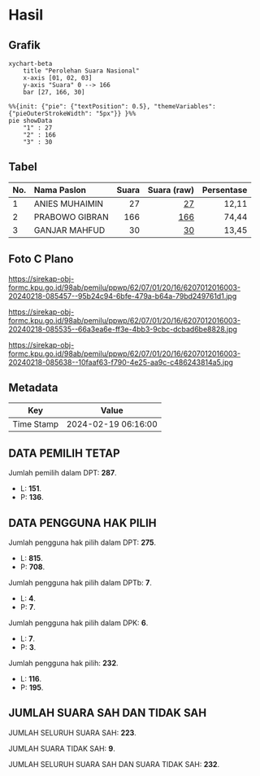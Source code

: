 # Hasil

## Grafik

```mermaid
xychart-beta
    title "Perolehan Suara Nasional"
    x-axis [01, 02, 03]
    y-axis "Suara" 0 --> 166
    bar [27, 166, 30]
```

```mermaid
%%{init: {"pie": {"textPosition": 0.5}, "themeVariables": {"pieOuterStrokeWidth": "5px"}} }%%
pie showData
    "1" : 27
    "2" : 166
    "3" : 30
```

## Tabel

| No. | Nama Paslon    | Suara | Suara (raw) | Persentase |
|:--- |:-------------- | -----:| -----------:| ----------:|
| 1   | ANIES MUHAIMIN | 27    | [27][p-1]   | 12,11      |
| 2   | PRABOWO GIBRAN | 166   | [166][p-2]  | 74,44      |
| 3   | GANJAR MAHFUD  | 30    | [30][p-3]   | 13,45      |


[p-1]: https://github.com/gigit-pemilu/pemilu-2024/blob/main/pilpres/hitung-suara/sub/62-kalimantan-tengah/sub/07-seruyan/sub/01-seruyan-hilir/sub/2016-sungai-undang/sub/003-tps/sub/paslon-1.txt
[p-2]: https://github.com/gigit-pemilu/pemilu-2024/blob/main/pilpres/hitung-suara/sub/62-kalimantan-tengah/sub/07-seruyan/sub/01-seruyan-hilir/sub/2016-sungai-undang/sub/003-tps/sub/paslon-2.txt
[p-3]: https://github.com/gigit-pemilu/pemilu-2024/blob/main/pilpres/hitung-suara/sub/62-kalimantan-tengah/sub/07-seruyan/sub/01-seruyan-hilir/sub/2016-sungai-undang/sub/003-tps/sub/paslon-3.txt

## Foto C Plano

https://sirekap-obj-formc.kpu.go.id/98ab/pemilu/ppwp/62/07/01/20/16/6207012016003-20240218-085457--95b24c94-6bfe-479a-b64a-79bd249761d1.jpg

https://sirekap-obj-formc.kpu.go.id/98ab/pemilu/ppwp/62/07/01/20/16/6207012016003-20240218-085535--66a3ea6e-ff3e-4bb3-9cbc-dcbad6be8828.jpg

https://sirekap-obj-formc.kpu.go.id/98ab/pemilu/ppwp/62/07/01/20/16/6207012016003-20240218-085638--10faaf63-f790-4e25-aa9c-c486243814a5.jpg


## Metadata

| Key        | Value               |
| ---------- | ------------------- |
| Time Stamp | 2024-02-19 06:16:00 |


## DATA PEMILIH TETAP

Jumlah pemilih dalam DPT: **287**.
 * L: **151**.
 * P: **136**.

## DATA PENGGUNA HAK PILIH

Jumlah pengguna hak pilih dalam DPT: **275**.
 * L: **815**.
 * P: **708**.

Jumlah pengguna hak pilih dalam DPTb: **7**.
 * L: **4**.
 * P: **7**.

Jumlah pengguna hak pilih dalam DPK: **6**.
 * L: **7**.
 * P: **3**.

Jumlah pengguna hak pilih: **232**.
 * L: **116**.
 * P: **195**.

## JUMLAH SUARA SAH DAN TIDAK SAH

JUMLAH SELURUH SUARA SAH: **223**.

JUMLAH SUARA TIDAK SAH: **9**.

JUMLAH SELURUH SUARA SAH DAN SUARA TIDAK SAH: **232**.


